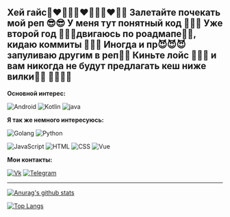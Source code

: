 ## Хей гайс👩‍❤‍💋‍👨👩‍❤‍💋‍👨👩‍❤‍💋‍👨 Залетайте почекать мой реп 😎😎 У меня тут понятный код 👀👀👀 Уже второй год 🧭🧭🧭двигаюсь по роадмапе🚄🚄, кидаю коммиты 👻👻👻 Иногда и пр😈😈😈 запуливаю другим в реп👅👅 Киньте лойс 🥰🥰🥰 и вам никогда не будут предлагать кеш ниже вилки👹👹 👿👿🤡🤡 

__Основной интерес:__

![Android](https://img.shields.io/badge/Android-212121?style=flat-square&logo=android)
![Kotlin](https://img.shields.io/badge/Kotlin-F5F5F5?style=flat-square&logo=kotlin)
![java](https://img.shields.io/badge/java-FF6F00?style=flat-square&logo=java)

__Я так же немного интересуюсь:__

![Golang](https://img.shields.io/badge/Golang-b71c1c?style=flat-square&logo=go)
![Python](https://img.shields.io/badge/Python-84FFFF?style=flat-square&logo=python)

![JavaScript](https://img.shields.io/badge/JavaScript-090900?style=flat-square&logo=javascript)
![HTML](https://img.shields.io/badge/HTML-FF7043?style=flat-square&logo=HTML)
![CSS](https://img.shields.io/badge/CSS-512DA8?style=flat-square&logo=CSS)
![Vue](https://img.shields.io/badge/Vue-388E3C?style=flat-square&logo=Vue)

__Мои контакты:__

[![Vk](https://img.shields.io/badge/Vk-090900?style=for-the-badge&logo=Vk)](https://vk.com/maksim23okt)
[![Telegram](https://img.shields.io/badge/Telegram-090900?style=for-the-badge&logo=Telegram)](https://t.me/Podvorotof)

----

[![Anurag's github stats](https://github-readme-stats.vercel.app/api?username=maksim2355&show_icons=true)](https://github.com/maksim2355/github-readme-stats)

[![Top Langs](https://github-readme-stats.vercel.app/api/top-langs/?username=maksim2355&layout=compact&hide=python&langs_count=9)](https://github.com/maksim2355/github-readme-stats)
